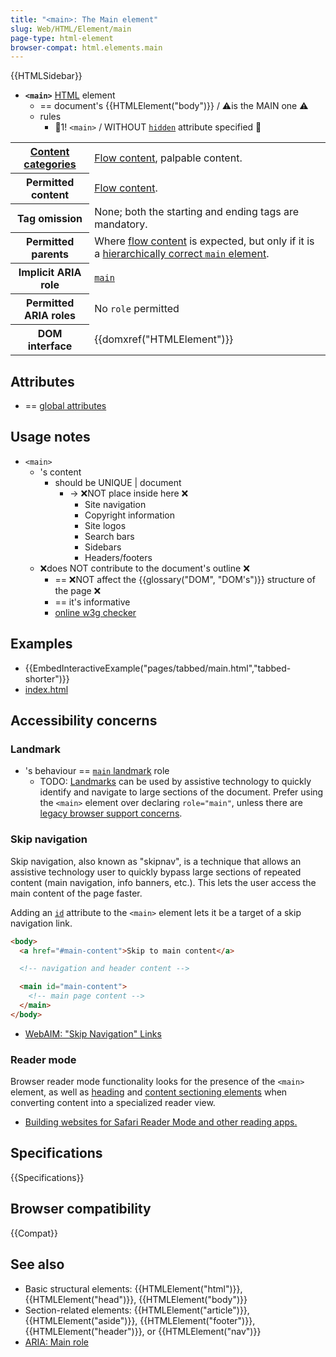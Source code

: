 ```yaml
---
title: "<main>: The Main element"
slug: Web/HTML/Element/main
page-type: html-element
browser-compat: html.elements.main
---
```


{{HTMLSidebar}}

* **`<main>`** [HTML](/en-US/docs/Web/HTML) element 
  * == document's {{HTMLElement("body")}} / ⚠️is the MAIN one ⚠️
  * rules
    * 👀1! `<main>` / WITHOUT [`hidden`](/en-US/docs/Web/HTML/Global_attributes#hidden) attribute specified 👀

<table class="properties">
  <tbody>
    <tr>
      <th scope="row">
        <a href="/en-US/docs/Web/HTML/Content_categories"
          >Content categories</a
        >
      </th>
      <td>
        <a href="/en-US/docs/Web/HTML/Content_categories#flow_content"
          >Flow content</a
        >, palpable content.
      </td>
    </tr>
    <tr>
      <th scope="row">Permitted content</th>
      <td>
        <a href="/en-US/docs/Web/HTML/Content_categories#flow_content"
          >Flow content</a
        >.
      </td>
    </tr>
    <tr>
      <th scope="row">Tag omission</th>
      <td>None; both the starting and ending tags are mandatory.</td>
    </tr>
    <tr>
      <th scope="row">Permitted parents</th>
      <td>
        Where
        <a href="/en-US/docs/Web/HTML/Content_categories#flow_content"
          >flow content</a
        >
        is expected, but only if it is a
        <a
          href="https://html.spec.whatwg.org/multipage/grouping-content.html#hierarchically-correct-main-element"
          >hierarchically correct <code>main</code> element</a
        >.
      </td>
    </tr>
    <tr>
      <th scope="row">Implicit ARIA role</th>
      <td>
        <code
          ><a href="/en-US/docs/Web/Accessibility/ARIA/Roles/Main_role"
            >main</a
          ></code
        >
      </td>
    </tr>
    <tr>
      <th scope="row">Permitted ARIA roles</th>
      <td>No <code>role</code> permitted</td>
    </tr>
    <tr>
      <th scope="row">DOM interface</th>
      <td>{{domxref("HTMLElement")}}</td>
    </tr>
  </tbody>
</table>

## Attributes

* == [global attributes](/en-US/docs/Web/HTML/Global_attributes)

## Usage notes

* `<main>`
  * 's content
    * should be UNIQUE | document
      * -> ❌NOT place inside here ❌
        * Site navigation
        * Copyright information
        * Site logos
        * Search bars
        * Sidebars
        * Headers/footers
  * ❌does NOT contribute to the document's outline ❌ 
    * == ❌NOT affect the {{glossary("DOM", "DOM's")}} structure of the page ❌
    * == it's informative
    * [online w3g checker](https://validator.w3.org/)

## Examples

* {{EmbedInteractiveExample("pages/tabbed/main.html","tabbed-shorter")}}
* [index.html](index.html)

## Accessibility concerns

### Landmark

* 's behaviour == [`main` landmark](/en-US/docs/Web/Accessibility/ARIA/Roles/main_role) role
  * TODO:
[Landmarks](/en-US/docs/Web/Accessibility/ARIA/ARIA_Techniques#landmark_roles) can be used by assistive technology to quickly identify and navigate to large sections of the document.
Prefer using the `<main>` element over declaring `role="main"`, unless there are [legacy browser support concerns](#browser_compatibility).

### Skip navigation

Skip navigation, also known as "skipnav", is a technique that allows an assistive technology user to quickly bypass large sections of repeated content (main navigation, info banners, etc.).
This lets the user access the main content of the page faster.

Adding an [`id`](/en-US/docs/Web/HTML/Global_attributes#id) attribute to the `<main>` element lets it be a target of a skip navigation link.

```html
<body>
  <a href="#main-content">Skip to main content</a>

  <!-- navigation and header content -->

  <main id="main-content">
    <!-- main page content -->
  </main>
</body>
```

- [WebAIM: "Skip Navigation" Links](https://webaim.org/techniques/skipnav/)

### Reader mode

Browser reader mode functionality looks for the presence of the `<main>` element, as well as [heading](/en-US/docs/Web/HTML/Element/Heading_Elements) and [content sectioning elements](/en-US/docs/Web/HTML/Element#content_sectioning) when converting content into a specialized reader view.

- [Building websites for Safari Reader Mode and other reading apps.](https://medium.com/@mandy.michael/building-websites-for-safari-reader-mode-and-other-reading-apps-1562913c86c9)

## Specifications

{{Specifications}}

## Browser compatibility

{{Compat}}

## See also

- Basic structural elements: {{HTMLElement("html")}}, {{HTMLElement("head")}}, {{HTMLElement("body")}}
- Section-related elements: {{HTMLElement("article")}}, {{HTMLElement("aside")}}, {{HTMLElement("footer")}}, {{HTMLElement("header")}}, or {{HTMLElement("nav")}}
- [ARIA: Main role](/en-US/docs/Web/Accessibility/ARIA/Roles/main_role)
